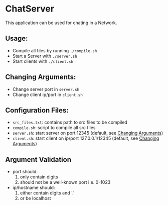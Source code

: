 # ChatServer
This application can be used for chating in a Network.

## Usage:
- Compile all files by running `./compile.sh`
- Start a Server with `./server.sh`
- Start clients with `./client.sh`

## Changing Arguments:
- Change server port in `server.sh`
- Change client ip/port in `client.sh`

## Configuration Files:
- `src_files.txt`: contains path to src files to be compiled
- `compile.sh`: script to compile all src files
- `server.sh`: start server on port 12345
  (default, see [Changing Arguments](#changingarguments))
- `client.sh`: start client on ip/port 127.0.0.1/12345
  (default, see [Changing Arguments](#changingarguments))

## Argument Validation
- port should:
   1. only contain digits
   2. should not be a well-known port i.e. 0-1023
- ip/hostname should:
   1. either contain digits and '.'
   2. or be localhost
